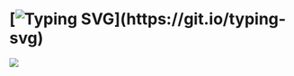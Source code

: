 # [![Typing SVG](https://readme-typing-svg.herokuapp.com?color=%2336BCF7&lines=Ya+krutoi!)](https://git.io/typing-svg)

![](https://komarev.com/ghpvc/?username=dan2k-kms)


